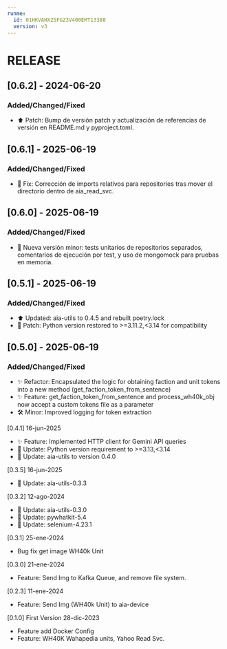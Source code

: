 ```yaml
---
runme:
  id: 01HKVAHXZSFGZ3V400EMT13388
  version: v3
---
```


# RELEASE

## [0.6.2] - 2024-06-20
### Added/Changed/Fixed
- ⬆️ Patch: Bump de versión patch y actualización de referencias de versión en README.md y pyproject.toml.

## [0.6.1] - 2025-06-19
### Added/Changed/Fixed
- 🐛 Fix: Corrección de imports relativos para repositories tras mover el directorio dentro de aia_read_svc.

## [0.6.0] - 2025-06-19
### Added/Changed/Fixed
- 🚀 Nueva versión minor: tests unitarios de repositorios separados, comentarios de ejecución por test, y uso de mongomock para pruebas en memoria.

## [0.5.1] - 2025-06-19
### Added/Changed/Fixed
- ⬆️ Updated: aia-utils to 0.4.5 and rebuilt poetry.lock
- 🔧 Patch: Python version restored to >=3.11.2,<3.14 for compatibility

## [0.5.0] - 2025-06-19
### Added/Changed/Fixed
- ✨ Refactor: Encapsulated the logic for obtaining faction and unit tokens into a new method (get_faction_token_from_sentence)
- ✨ Feature: get_faction_token_from_sentence and process_wh40k_obj now accept a custom tokens file as a parameter
- 🛠️ Minor: Improved logging for token extraction

[0.4.1] 16-jun-2025

- ✨ Feature: Implemented HTTP client for Gemini API queries
- 🔄 Update: Python version requirement to >=3.13,<3.14
- 🔄 Update: aia-utils to version 0.4.0

[0.3.5] 16-jun-2025

- 🔄 Update: aia-utils-0.3.3

[0.3.2] 12-ago-2024

- 🔄 Update: aia-utils-0.3.0
- 🔄 Update: pywhatkit-5.4
- 🔄 Update: selenium-4.23.1

[0.3.1] 25-ene-2024

- Bug fix get image WH40k Unit

[0.3.0] 21-ene-2024

- Feature: Send Img to Kafka Queue, and remove file system.

[0.2.3] 11-ene-2024

- Feature: Send Img (WH40k Unit) to aia-device

[0.1.0] First Version 28-dic-2023

- Feature add Docker Config
- Feature: WH40K Wahapedia units, Yahoo Read Svc.

